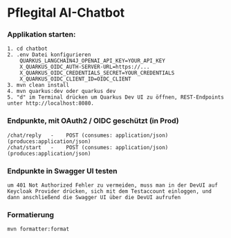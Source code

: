 # Pflegital AI-Chatbot

### Applikation starten:
    1. cd chatbot 
    2. .env Datei konfigurieren
        QUARKUS_LANGCHAIN4J_OPENAI_API_KEY=YOUR_API_KEY
        X_QUARKUS_OIDC_AUTH-SERVER-URL=https://...
        X_QUARKUS_OIDC_CREDENTIALS_SECRET=YOUR_CREDENTIALS
        X_QUARKUS_OIDC_CLIENT_ID=OIDC_CLIENT
    3. mvn clean install
    4. mvn quarkus:dev oder quarkus dev
    5. "d" im Terminal drücken um Quarkus Dev UI zu öffnen, REST-Endpoints unter http://localhost:8080.

### Endpunkte, mit OAuth2 / OIDC geschützt (in Prod)
    /chat/reply   -    POST (consumes: application/json) (produces:application/json)
    /chat/start   -    POST (consumes: application/json) (produces:application/json)

### Endpunkte in Swagger UI testen
    um 401 Not Authorized Fehler zu vermeiden, muss man in der DevUI auf Keycloak Provider drücken, sich mit dem Testaccount einloggen, und dann anschließend die Swagger UI über die DevUI aufrufen

### Formatierung
```bash
mvn formatter:format
```